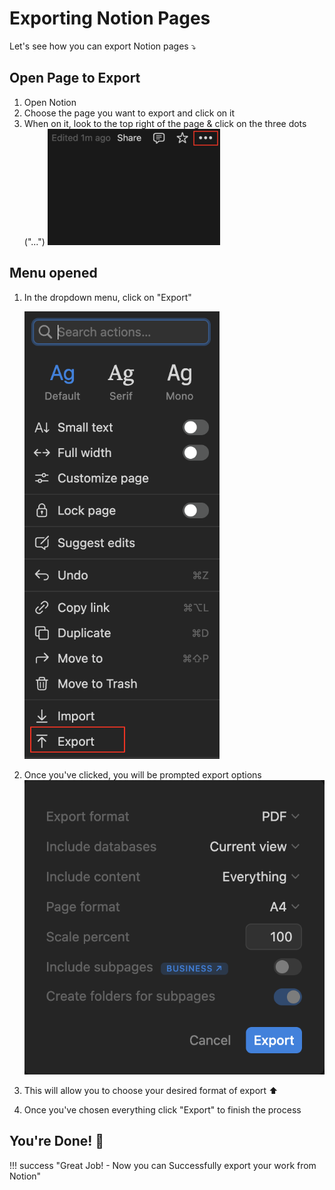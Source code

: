 # **Exporting Notion Pages**

Let's see how you can export Notion pages ⤵️

## **Open Page to Export**

1. Open Notion
2. Choose the page you want to export and click on it
3. When on it, look to the top right of the page & click on the three dots ("...")
   ![Screenshot showing the ...](assets/images/threeDotsEX.png)

## **Menu opened**
1. In the dropdown menu, click on "Export"

    ![Screenshot showing the export](assets/images/exportEX.png)

2. Once you've clicked, you will be prompted export options
   ![Screenshot showing the export](assets/images/exportOpEx.png)
3. This will allow you to choose your desired format of export ⬆️
4. Once you've chosen everything click "Export" to finish the process

## **You're Done!** 🎉

!!! success "Great Job! - Now you can Successfully export your work from Notion"


